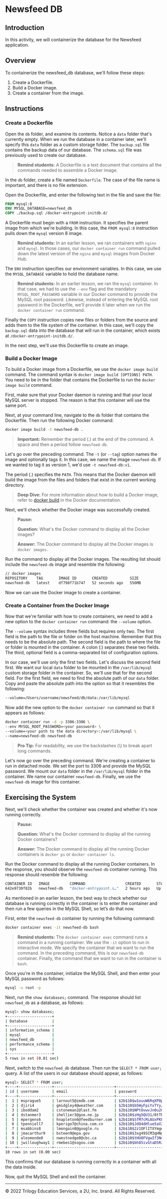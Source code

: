 # Newsfeed DB

## Introduction

In this activity, we will containerize the database for the Newsfeed application.

## Overview

To containerize the newsfeed_db database, we'll follow these steps:

1. Create a Dockerfile.
2. Build a Docker image.
3. Create a container from the image.

## Instructions

### Create a Dockerfile

Open the `db` folder, and examine its contents. Notice a `data` folder that's currently empty. When we run the database in a container later, we'll specify this `data` folder as a custom storage folder. The `backup.sql` file contains the backup data of our database. The `schema.sql` file was previously used to create our database.

> **Remind students:** A Dockerfile is a text document that contains all the commands needed to assemble a Docker image.

In the `db` folder, create a file named `Dockerfile`. The case of the file name is important, and there is no file extension.

Open the Dockerfile, and enter the following text in the file and save the file:

```dockerfile
FROM mysql:8
ENV MYSQL_DATABASE=newsfeed_db
COPY ./backup.sql /docker-entrypoint-initdb.d/
```

A Dockerfile must begin with a `FROM` instruction. It specifies the parent image from which we're building. In this case, the `FROM mysql:8` instruction pulls down the `mysql` version 8 image.

> **Remind students:** In an earlier lesson, we ran containers with `nginx` and `mysql`. In those cases, our `docker container run` command pulled down the latest version of the `nginx` and `mysql` images from Docker Hub.

The `ENV` instruction specifies our environment variables. In this case, we use the `MYSQL_DATABASE` variable to hold the database name.

> **Remind students:** In an earlier lesson, we ran the `mysql` container. In that case, we had to use the `--env` flag and the mandatory `MYSQL_ROOT_PASSWORD` variable in our Docker command to provide the MySQL root password. Likewise, instead of entering the MySQL root password in the Dockerfile, we'll provide it later when we run the `docker container run` command.

Finally the `COPY` instruction copies new files or folders from the source and adds them to the file system of the container. In this case, we'll copy the `backup.sql` data into the database that will run in the container, which exists at `/docker-entrypoint-initdb.d/`.

In the next step, we'll use this Dockerfile to create an image.


### Build a Docker Image

To build a Docker image from a Dockerfile, we use the `docker image build` command. The command syntax is `docker image build [OPTIONS] PATH`. You need to be in the folder that contains the Dockerfile to run the `docker image build` command.

First, make sure that your Docker daemon is running and that your local MySQL server is stopped. The reason is that this container will use the same port.

Next, at your command line, navigate to the `db` folder that contains the Dockerfile. Then run the following Docker command:

```bash
docker image build -t newsfeed-db .
```

> **Important:** Remember the period (.) at the end of the command. A space and then a period follow `newsfeed-db`.

Let's go over the preceding command. The `-t` (or `--tag`) option names the image and optionally tags it. In this case, we name the image `newsfeed-db`. If we wanted to tag it as version 1, we'd use `-t newsfeed-db:v1`.

The period (.) specifies the `PATH`. This means that the Docker daemon will build the image from the files and folders that exist in the current working directory.

> **Deep Dive:** For more information about how to build a Docker image, refer to [docker build](https://docs.docker.com/engine/reference/commandline/build/) in the Docker documentation.

Next, we'll check whether the Docker image was successfully created.

> **Pause:**
>
> **Question:** What's the Docker command to display all the Docker images?
>
> **Answer:** The Docker command to display all the Docker images is `docker images`.

Run the command to display all the Docker images. The resulting list should include the `newsfeed-db` image and resemble the following:

```bash
// docker images
REPOSITORY    TAG       IMAGE ID       CREATED          SIZE
newsfeed-db   latest    df798f71b747   52 seconds ago   556MB
```

Now we can use the Docker image to create a container.


### Create a Container from the Docker Image

Now that we're familiar with how to create containers, we need to add a new option to the `docker container run` command: the `--volume` option.

The `--volume` syntax includes three fields but requires only two. The first field is the path to the file or folder on the host machine. Remember that this needs to be the absolute path. The second field is the path to where the file or folder is mounted in the container. A colon (:) separates these two fields. The third, optional field is a comma-separated list of configuration options.

In our case, we'll use only the first two fields. Let's discuss the second field first. We want our local `data` folder to be mounted in the `/var/lib/mysql` custom storage folder in the container. So, we'll use that for the second field. For the first field, we need to find the absolute path of our `data` folder. Copy and paste the absolute path into the option so that it resembles the following:

```bash
--volume=/Users/username/newsfeed/db/data:/var/lib/mysql
```

Now add the new option to the `docker container run` command so that it appears as follows:

```bash
docker container run -d -p 3306:3306 \
--env MYSQL_ROOT_PASSWORD=<your password> \
--volume=<your path to the data directory>:/var/lib/mysql \
--name=newsfeed-db newsfeed-db
```

> **Pro Tip:** For readability, we use the backslashes (\\) to break apart long commands.

Let's now go over the preceding command. We're creating a container to run in detached mode. We set the port to 3306 and provide the MySQL password. We mount our `data` folder in the `/var/lib/mysql` folder in the container. We name our container `newsfeed-db`. Finally, we use the `newsfeed-db` image for this container.


## Exercising the System

Next, we'll check whether the container was created and whether it's now running correctly.

> **Pause:**
>
> **Question:** What's the Docker command to display all the running Docker containers?
>
> **Answer:** The Docker command to display all the running Docker containers is `docker ps` or `docker container ls`.

Run the Docker command to display all the running Docker containers. In the response, you should observe the `newsfeed-db` container running. This response should resemble the following:

```bash
CONTAINER ID   IMAGE         COMMAND                  CREATED       STATUS       PORTS                                                  NAMES
642e9730f82b   newsfeed-db   "docker-entrypoint.s…"   2 hours ago   Up 2 hours   0.0.0.0:3306->3306/tcp, :::3306->3306/tcp, 33060/tcp   newsfeed-db
```

As mentioned in an earlier lesson, the best way to check whether our database is running correctly in the container is to enter the container and then run a few queries in the MySQL Shell, so let’s do that now.

First, enter the `newsfeed-db` container by running the following command:

```bash
docker container exec -it newsfeed-db bash
```

> **Remind students:** The `docker container exec` command runs a command in a running container. We use the `-it` option to run in interactive mode. We specify the container that we want to run the command. In the preceding command, this is our `newsfeed-db` container. Finally, the command that we want to run in the container is `bash`.

Once you're in the container, initialize the MySQL Shell, and then enter your MySQL password as follows:

```bash
mysql -u root -p
```

Next, run the `show databases;` command. The response should list `newsfeed_db` as a database, as follows:

```bash
mysql> show databases;
+--------------------+
| Database           |
+--------------------+
| information_schema |
| mysql              |
| newsfeed_db        |
| performance_schema |
| sys                |
+--------------------+
5 rows in set (0.01 sec)
```

Next, switch to the `newsfeed_db` database. Then run the `SELECT * FROM user;` query. A list of the users in our database should appear, as follows:

```bash
mysql> SELECT * FROM user;
+----+---------------+---------------------------+--------------------------------------------------------------+
| id | username      | email                     | password                                                     |
+----+---------------+---------------------------+--------------------------------------------------------------+
|  1 | msprague5     | larnout5@imdb.com         | $2b$10$w1ouuW6RqXP8p4B0YGNYsOuZj0g1JdNltxCqCGluzZ0WKXb2qjXxe |
|  2 | djiri4        | gmidgley4@weather.com     | $2b$10$b5WyFpiYxTYy/SfUtB81rOhu0PJ/iK72g7taYDEF/oYChWD/MSnai |
|  3 | iboddam2      | cstoneman2@last.fm        | $2b$10$NPtOvwvJn0u2Gp085rx7PeJTdnXlmkgttA2gUTdJm79CJnXY7yKYO |
|  4 | dstanmer3     | ihellier3@goo.ne.jp       | $2b$10$zHg5QU31/0tTPuxts8.0G.nu1ANnxBmU7td398Jqw4dxMHjPokdDe |
|  5 | mpergens6     | hnapleton6@feedburner.com | $2b$10$SfM7cMiAUxPKPesnHCuvJOknBOPGus7/E1N2VuVES.NOyq5LO0XUm |
|  6 | tpenniell7    | kperigo7@china.com.cn     | $2b$10$JdO4dHlue5aV2xnjmHApsOzoSTlA2XyIaZbOpiZQt/1X0IvR7kTYW |
|  7 | msabbins8     | lmongain8@google.ru       | $2b$10$2z1OFlITXYmgewz56fj6ReMH5AIcgDlVjpz5FAK4o6wtUHr7eDwji |
|  8 | jmacarthur9   | bsteen9@epa.gov           | $2b$10$3xg49SCM3qHNgpf0AnB10eYpO4ga9ZEtnMeDDDCEwTOLylNrD1Xyi |
|  9 | alesmonde0    | nwestnedge0@cbc.ca        | $2b$10$tHU8FVgwIf3Nm8opiw2sDObc65qHPeWqNvAKCjQuT.VfMbGpF75Fq |
| 10 | jwilloughway1 | rmebes1@sogou.com         | $2b$10$bh85ivGtaD5RzEweoQHPjugcgAs7gfzI5kd5fKt3tHu8M4.ex4OJy |
+----+---------------+---------------------------+--------------------------------------------------------------+
10 rows in set (0.00 sec)
```

This confirms that our database is running correctly in a container with all the data inside.

Now, quit the MySQL Shell and exit the container.

---

© 2022 Trilogy Education Services, a 2U, Inc. brand. All Rights Reserved.

